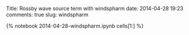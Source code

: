 Title: Rossby wave source term with windspharm
date:  2014-04-28 19:23
comments: true
slug: windspharm


{% notebook 2014-04-28-windspharm.ipynb cells[1:] %}
